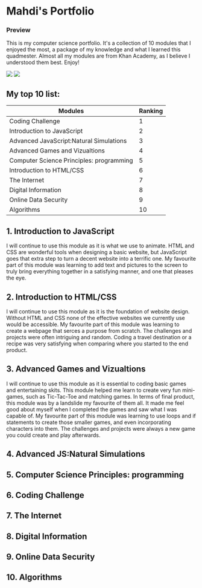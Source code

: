 <!DOCTYPE html>

# Mahdi's Portfolio #

### Preview ###
This is my computer science portfolio. It's a collection of 10 modules that I enjoyed the most, a package of my knowledge and what I learned this quadmester. Almost all my modules are from Khan Academy, as I believe I understood them best. Enjoy!

<img id="khan" src="https://support.khanacademy.org/hc/user_images/bxdMcLh5-h7PkoXFEWUb2Q.png">
<img id="JS" src="https://upload.wikimedia.org/wikipedia/commons/thumb/6/6a/JavaScript-logo.png/480px-JavaScript-logo.png">

## My top 10 list: ##
  
Modules  | Ranking
------------- | -------------
Coding Challenge  | 1
Introduction to JavaScript  | 2
Advanced JavaScript:Natural Simulations  | 3
Advanced Games and Vizualtions  | 4
Computer Science Principles: programming  | 5
Introduction to HTML/CSS  | 6
The Internet  | 7
Digital Information  | 8
Online Data Security  | 9
Algorithms  | 10

## 1. Introduction to JavaScript ##
  
I will continue to use this module as it is what we use to animate. HTML and CSS are wonderful tools when designing a basic website, but JavaScript goes that extra step to turn a decent website into a terrific one. My favourite part of this module was learning to add text and pictures to the screen to truly bring everything together in a satisfying manner, and one that pleases the eye. 

## 2. Introduction to HTML/CSS ##
I will continue to use this module as it is the foundation of website design. Without HTML and CSS none of the effective websites we currently use would be accessible. My favourite part of this module was learning to create a webpage that serces a purpose from scratch. The challenges and projects were often intriguing and random. Coding a travel destination or a recipe was very satisfying when comparing where you started to the end product.
  
## 3. Advanced Games and Vizualtions ##
I will continue to use this module as it is essential to coding basic games and entertaining skits. This module helped me learn to create very fun mini-games, such as Tic-Tac-Toe and matching games. In terms of final product, this module was by a landslide my favourite of them all. It made me feel good about myself when I completed the games and saw what I was capable of. My favourite part of this module was learning to use loops and if statements to create those smaller games, and even incorporating characters into them. The challenges and projects were always a new game you could create and play afterwards.
  
<h2> 4. Advanced JS:Natural Simulations
  
  
<h2> 5. Computer Science Principles: programming
  
  
<h2> 6. Coding Challenge
  
  
<h2> 7. The Internet
  
  
<h2> 8. Digital Information
  
  
<h2> 9. Online Data Security
  
  
<h2> 10. Algorithms

